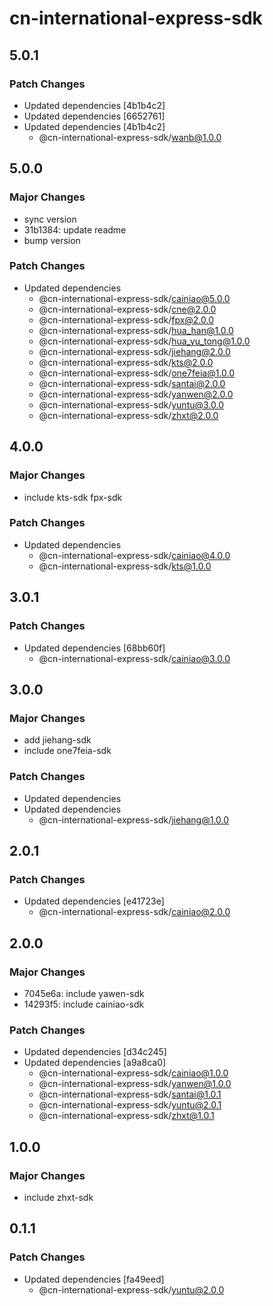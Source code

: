 # cn-international-express-sdk

## 5.0.1

### Patch Changes

- Updated dependencies [4b1b4c2]
- Updated dependencies [6652761]
- Updated dependencies [4b1b4c2]
  - @cn-international-express-sdk/wanb@1.0.0

## 5.0.0

### Major Changes

- sync version
- 31b1384: update readme
- bump version

### Patch Changes

- Updated dependencies
  - @cn-international-express-sdk/cainiao@5.0.0
  - @cn-international-express-sdk/cne@2.0.0
  - @cn-international-express-sdk/fpx@2.0.0
  - @cn-international-express-sdk/hua_han@1.0.0
  - @cn-international-express-sdk/hua_yu_tong@1.0.0
  - @cn-international-express-sdk/jiehang@2.0.0
  - @cn-international-express-sdk/kts@2.0.0
  - @cn-international-express-sdk/one7feia@1.0.0
  - @cn-international-express-sdk/santai@2.0.0
  - @cn-international-express-sdk/yanwen@2.0.0
  - @cn-international-express-sdk/yuntu@3.0.0
  - @cn-international-express-sdk/zhxt@2.0.0

## 4.0.0

### Major Changes

- include kts-sdk fpx-sdk

### Patch Changes

- Updated dependencies
  - @cn-international-express-sdk/cainiao@4.0.0
  - @cn-international-express-sdk/kts@1.0.0

## 3.0.1

### Patch Changes

- Updated dependencies [68bb60f]
  - @cn-international-express-sdk/cainiao@3.0.0

## 3.0.0

### Major Changes

- add jiehang-sdk
- include one7feia-sdk

### Patch Changes

- Updated dependencies
- Updated dependencies
  - @cn-international-express-sdk/jiehang@1.0.0

## 2.0.1

### Patch Changes

- Updated dependencies [e41723e]
  - @cn-international-express-sdk/cainiao@2.0.0

## 2.0.0

### Major Changes

- 7045e6a: include yawen-sdk
- 14293f5: include cainiao-sdk

### Patch Changes

- Updated dependencies [d34c245]
- Updated dependencies [a9a8ca0]
  - @cn-international-express-sdk/cainiao@1.0.0
  - @cn-international-express-sdk/yanwen@1.0.0
  - @cn-international-express-sdk/santai@1.0.1
  - @cn-international-express-sdk/yuntu@2.0.1
  - @cn-international-express-sdk/zhxt@1.0.1

## 1.0.0

### Major Changes

- include zhxt-sdk

## 0.1.1

### Patch Changes

- Updated dependencies [fa49eed]
  - @cn-international-express-sdk/yuntu@2.0.0
